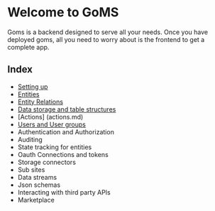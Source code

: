# Welcome to GoMS

Goms is a backend designed to serve all your needs. Once you have deployed goms, all you need to worry about is the frontend to get a complete app.

## Index

- [Setting up](settingup.md)
- [Entities](entities.md)
- [Entity Relations](entity_relations.md)
- [Data storage and table structures](data_storage.md)
- [Actions] (actions.md)
- [Users and User groups](users_and_usergroups.md)
- Authentication and Authorization
- Auditing
- State tracking for entities
- Oauth Connections and tokens
- Storage connectors
- Sub sites
- Data streams
- Json schemas
- Interacting with third party APIs
- Marketplace